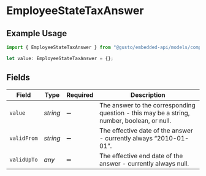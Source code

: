 # EmployeeStateTaxAnswer

## Example Usage

```typescript
import { EmployeeStateTaxAnswer } from "@gusto/embedded-api/models/components";

let value: EmployeeStateTaxAnswer = {};
```

## Fields

| Field                                                                                      | Type                                                                                       | Required                                                                                   | Description                                                                                |
| ------------------------------------------------------------------------------------------ | ------------------------------------------------------------------------------------------ | ------------------------------------------------------------------------------------------ | ------------------------------------------------------------------------------------------ |
| `value`                                                                                    | *string*                                                                                   | :heavy_minus_sign:                                                                         | The answer to the corresponding question - this may be a string, number, boolean, or null. |
| `validFrom`                                                                                | *string*                                                                                   | :heavy_minus_sign:                                                                         | The effective date of the answer - currently always “2010-01-01”.                          |
| `validUpTo`                                                                                | *any*                                                                                      | :heavy_minus_sign:                                                                         | The effective end date of the answer - currently always null.                              |